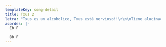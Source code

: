 ```yaml
---
templateKey: song-detail
title: Txus 2
letra: "Txus es un alcoholico, Txus está nervioso!!\r\n\nTiene alucinaciones, de su ducha sale alcohol hirviendo!\r\n\nEsto no puede ser, esto no hay quien lo aguante\r\n\nTiene que llevarse a alguien por delante!\r\n\nTxus esta furioso\r\n\nTxus esta violento, alguien va a pagar sus nervios!\r\n\nSe a montao una bronca! Txus está en el suelo ahora esta contento muerto!\r\n\nEn su tumba hay latas de cerveza\r\n\nTxus no bebas tanto, no pierdas la cabeza\r\n\nTxus no bebas tanto, no pierdas la cabeza\r\n\nNo pierdas la cabeza\r\n\nNo pierdas la cabeza!"
acordes: |-
  Eb F

  Bb F
---
```


